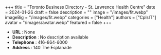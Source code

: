 +++
title = "Toronto Business Directory - St. Lawrence Health Centre"
date = 2024-01-26
draft = false
description = ""
image = "/images/fit.webp"
imageBig = "/images/fit.webp"
categories = ["Health"]
authors = ["CplsIT"]
avatar = "/images/avatar.webp"
featured = false
+++


* **URL** :  None
* **Description** : No description available
* **Telephone** : 416-864-6000
* **Address** : 140 The Esplanade